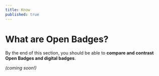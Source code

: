 ```yaml
---
title: Know
published: true
---
```


# What are Open Badges?

By the end of this section, you should be able to **compare and contrast Open Badges and digital badges**.

*(coming soon!)*